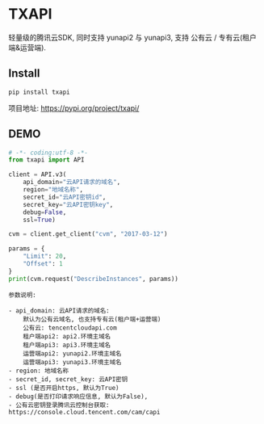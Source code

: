 # TXAPI

轻量级的腾讯云SDK, 同时支持 yunapi2 与 yunapi3, 支持 公有云 / 专有云(租户端&运营端). 

## Install 

```
pip install txapi
```

项目地址: https://pypi.org/project/txapi/

## DEMO

```python
# -*- coding:utf-8 -*-
from txapi import API

client = API.v3(
    api_domain="云API请求的域名",
    region="地域名称",
    secret_id="云API密钥id",
    secret_key="云API密钥key",
    debug=False,
    ssl=True)

cvm = client.get_client("cvm", "2017-03-12")

params = {
    "Limit": 20,
    "Offset": 1
}
print(cvm.request("DescribeInstances", params))
```
~~~
参数说明:

- api_domain: 云API请求的域名:
    默认为公有云域名, 也支持专有云(租户端+运营端)
    公有云: tencentcloudapi.com
    租户端api2: api2.环境主域名
    租户端api3: api3.环境主域名
    运营端api2: yunapi2.环境主域名
    运营端api3: yunapi3.环境主域名
- region: 地域名称
- secret_id, secret_key: 云API密钥
- ssl (是否开启https, 默认为True)
- debug(是否打印请求响应信息, 默认为False),
- 公有云密钥登录腾讯云控制台获取: https://console.cloud.tencent.com/cam/capi
~~~
